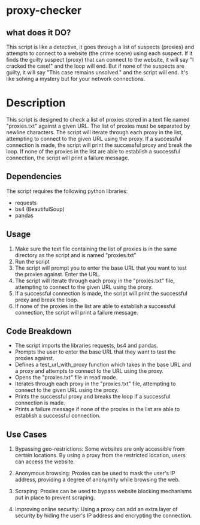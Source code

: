 # proxy-checker
## what does it DO?
This script is like a detective, it goes through a list of suspects (proxies) and attempts to connect to a website (the crime scene) using each suspect. If it finds the guilty suspect (proxy) that can connect to the website, it will say "I cracked the case!" and the loop will end. But if none of the suspects are guilty, it will say "This case remains unsolved." and the script will end. It's like solving a mystery but for your network connections.


# Description

This script is designed to check a list of proxies stored in a text file named "proxies.txt" against a given URL. The list of proxies must be separated by newline characters. The script will iterate through each proxy in the list, attempting to connect to the given URL using the proxy. If a successful connection is made, the script will print the successful proxy and break the loop. If none of the proxies in the list are able to establish a successful connection, the script will print a failure message.

## Dependencies

The script requires the following python libraries:

- requests
- bs4 (BeautifulSoup)
- pandas

## Usage

1. Make sure the text file containing the list of proxies is in the same directory as the script and is named "proxies.txt"
2. Run the script 
3. The script will prompt you to enter the base URL that you want to test the proxies against. Enter the URL.
4. The script will iterate through each proxy in the "proxies.txt" file, attempting to connect to the given URL using the proxy.
5. If a successful connection is made, the script will print the successful proxy and break the loop. 
6. If none of the proxies in the list are able to establish a successful connection, the script will print a failure message.

## Code Breakdown
- The script imports the libraries requests, bs4 and pandas.
- Prompts the user to enter the base URL that they want to test the proxies against.
- Defines a test_url_with_proxy function which takes in the base URL and a proxy and attempts to connect to the URL using the proxy.
- Opens the "proxies.txt" file in read mode.
- Iterates through each proxy in the "proxies.txt" file, attempting to connect to the given URL using the proxy.
- Prints the successful proxy and breaks the loop if a successful connection is made.
- Prints a failure message if none of the proxies in the list are able to establish a successful connection.
## Use Cases

1. Bypassing geo-restrictions: Some websites are only accessible from certain locations. By using a proxy from the restricted location, users can access the website.

2. Anonymous browsing: Proxies can be used to mask the user's IP address, providing a degree of anonymity while browsing the web.

3. Scraping: Proxies can be used to bypass website blocking mechanisms put in place to prevent scraping.

4. Improving online security: Using a proxy can add an extra layer of security by hiding the user's IP address and encrypting the connection.
